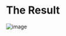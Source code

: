 # The Result


![image](https://github.com/user-attachments/assets/6ef4b4c1-733f-402f-b48b-da07a965a524)

